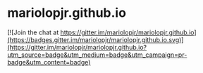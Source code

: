 # mariolopjr.github.io

[![Join the chat at https://gitter.im/mariolopjr/mariolopjr.github.io](https://badges.gitter.im/mariolopjr/mariolopjr.github.io.svg)](https://gitter.im/mariolopjr/mariolopjr.github.io?utm_source=badge&utm_medium=badge&utm_campaign=pr-badge&utm_content=badge)
